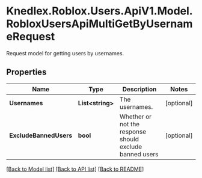 # Knedlex.Roblox.Users.ApiV1.Model.RobloxUsersApiMultiGetByUsernameRequest
Request model for getting users by usernames.

## Properties

Name | Type | Description | Notes
------------ | ------------- | ------------- | -------------
**Usernames** | **List&lt;string&gt;** | The usernames. | [optional] 
**ExcludeBannedUsers** | **bool** | Whether or not the response should exclude banned users | [optional] 

[[Back to Model list]](../README.md#documentation-for-models) [[Back to API list]](../README.md#documentation-for-api-endpoints) [[Back to README]](../README.md)

